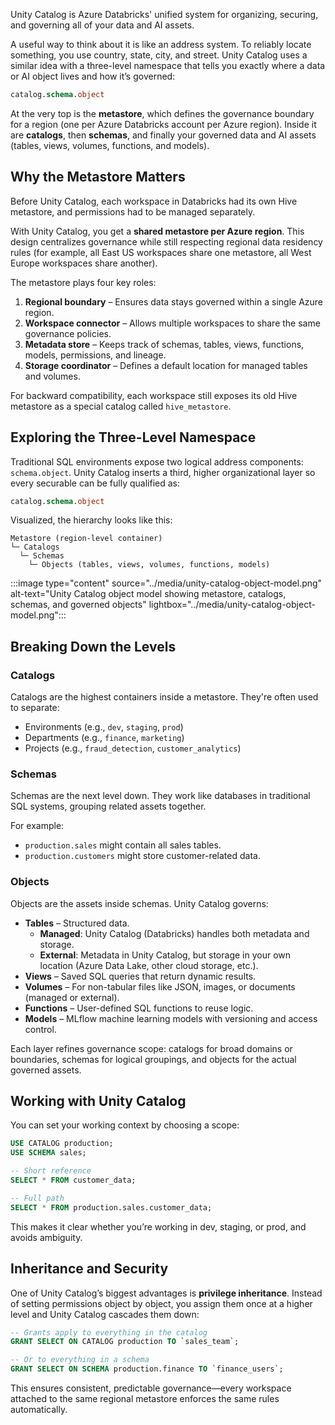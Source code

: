 <!-- Intentionally no top-level heading (module include file). MD041 suppressed by design. -->
Unity Catalog is Azure Databricks' unified system for organizing, securing, and governing all of your data and AI assets.

A useful way to think about it is like an address system. To reliably locate something, you use country, state, city, and street. Unity Catalog uses a similar idea with a three-level namespace that tells you exactly where a data or AI object lives and how it’s governed:

```sql
catalog.schema.object
```

At the very top is the **metastore**, which defines the governance boundary for a region (one per Azure Databricks account per Azure region). Inside it are **catalogs**, then **schemas**, and finally your governed data and AI assets (tables, views, volumes, functions, and models).

## Why the Metastore Matters

Before Unity Catalog, each workspace in Databricks had its own Hive metastore, and permissions had to be managed separately. 

With Unity Catalog, you get a **shared metastore per Azure region**. This design centralizes governance while still respecting regional data residency rules (for example, all East US workspaces share one metastore, all West Europe workspaces share another).

The metastore plays four key roles:

1. **Regional boundary** – Ensures data stays governed within a single Azure region.
2. **Workspace connector** – Allows multiple workspaces to share the same governance policies.
3. **Metadata store** – Keeps track of schemas, tables, views, functions, models, permissions, and lineage.
4. **Storage coordinator** – Defines a default location for managed tables and volumes.

For backward compatibility, each workspace still exposes its old Hive metastore as a special catalog called `hive_metastore`.

## Exploring the Three-Level Namespace

Traditional SQL environments expose two logical address components: `schema.object`. Unity Catalog inserts a third, higher organizational layer so every securable can be fully qualified as:

```sql
catalog.schema.object
```

Visualized, the hierarchy looks like this:

```text
Metastore (region-level container)
└─ Catalogs
  └─ Schemas
    └─ Objects (tables, views, volumes, functions, models)
```

:::image type="content" source="../media/unity-catalog-object-model.png" alt-text="Unity Catalog object model showing metastore, catalogs, schemas, and governed objects" lightbox="../media/unity-catalog-object-model.png":::

## Breaking Down the Levels

### Catalogs

Catalogs are the highest containers inside a metastore. They're often used to separate:

* Environments (e.g., `dev`, `staging`, `prod`)
* Departments (e.g., `finance`, `marketing`)
* Projects (e.g., `fraud_detection`, `customer_analytics`)

### Schemas

Schemas are the next level down. They work like databases in traditional SQL systems, grouping related assets together.

For example:

* `production.sales` might contain all sales tables.
* `production.customers` might store customer-related data.

### Objects

Objects are the assets inside schemas. Unity Catalog governs:

* **Tables** – Structured data.
  * **Managed**: Unity Catalog (Databricks) handles both metadata and storage.
  * **External**: Metadata in Unity Catalog, but storage in your own location (Azure Data Lake, other cloud storage, etc.).
* **Views** – Saved SQL queries that return dynamic results.
* **Volumes** – For non-tabular files like JSON, images, or documents (managed or external).
* **Functions** – User-defined SQL functions to reuse logic.
* **Models** – MLflow machine learning models with versioning and access control.

Each layer refines governance scope: catalogs for broad domains or boundaries, schemas for logical groupings, and objects for the actual governed assets.

## Working with Unity Catalog

You can set your working context by choosing a scope:

```sql
USE CATALOG production;
USE SCHEMA sales;

-- Short reference
SELECT * FROM customer_data;

-- Full path
SELECT * FROM production.sales.customer_data;
```

This makes it clear whether you’re working in dev, staging, or prod, and avoids ambiguity.

## Inheritance and Security

One of Unity Catalog’s biggest advantages is **privilege inheritance**. Instead of setting permissions object by object, you assign them once at a higher level and Unity Catalog cascades them down:

```sql
-- Grants apply to everything in the catalog
GRANT SELECT ON CATALOG production TO `sales_team`;

-- Or to everything in a schema
GRANT SELECT ON SCHEMA production.finance TO `finance_users`;
```

This ensures consistent, predictable governance—every workspace attached to the same regional metastore enforces the same rules automatically.

